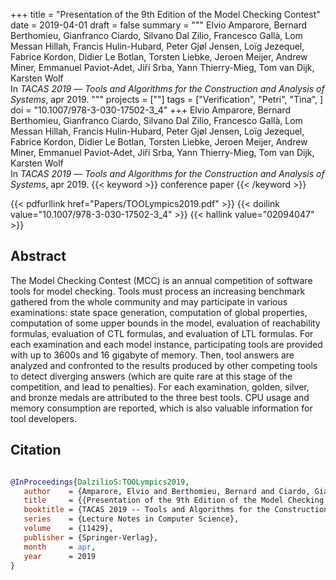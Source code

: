 +++
title = "Presentation of the 9th Edition of the Model Checking Contest"
date = 2019-04-01
draft = false
summary = """
Elvio Amparore, Bernard Berthomieu, Gianfranco Ciardo, Silvano Dal Zilio, Francesco Gallà, Lom Messan Hillah, Francis Hulin-Hubard, Peter Gjøl Jensen, Loïg Jezequel, Fabrice Kordon, Didier Le Botlan, Torsten Liebke, Jeroen Meijer, Andrew Miner, Emmanuel Paviot-Adet, Jiří Srba, Yann Thierry-Mieg, Tom van Dijk, Karsten Wolf <br />
In _TACAS 2019_ — _Tools and Algorithms for the Construction and Analysis of Systems_, apr 2019.
"""
projects = [""]
tags = ["Verification", "Petri", "Tina", ]
doi = "10.1007/978-3-030-17502-3_4"
+++
Elvio Amparore, Bernard Berthomieu, Gianfranco Ciardo, Silvano Dal Zilio, Francesco Gallà, Lom Messan Hillah, Francis Hulin-Hubard, Peter Gjøl Jensen, Loïg Jezequel, Fabrice Kordon, Didier Le Botlan, Torsten Liebke, Jeroen Meijer, Andrew Miner, Emmanuel Paviot-Adet, Jiří Srba, Yann Thierry-Mieg, Tom van Dijk, Karsten Wolf <br />
In _TACAS 2019_ — _Tools and Algorithms for the Construction and Analysis of Systems_, apr 2019.
{{< keyword >}} conference paper {{< /keyword >}}


{{< pdfurllink href="Papers/TOOLympics2019.pdf" >}}
{{< doilink value="10.1007/978-3-030-17502-3_4" >}}
{{< hallink value="02094047" >}}

## Abstract
The Model Checking Contest (MCC) is an annual competition of software tools for model
        checking. Tools must process an increasing benchmark gathered from the whole community and
        may participate in various examinations: state space generation, computation of global
        properties, computation of some upper bounds in the model, evaluation of reachability
        formulas, evaluation of CTL formulas, and evaluation of LTL formulas. For each examination
        and each model instance, participating tools are provided with up to 3600s and 16 gigabyte
        of memory. Then, tool answers are analyzed and confronted to the results produced by other
        competing tools to detect diverging answers (which are quite rare at this stage of the
        competition, and lead to penalties). For each examination, golden, silver, and bronze medals
        are attributed to the three best tools. CPU usage and memory consumption are reported, which
        is also valuable information for tool developers.



## Citation

```bibtex

@InProceedings{DalzilioS:TOOLympics2019,
   author    = {Amparore, Elvio and Berthomieu, Bernard and Ciardo, Gianfranco and {Dal Zilio}, Silvano and Gallà, Francesco and Hillah, Lom Messan and Hulin-Hubard, Francis and Jensen, Peter Gjøl and Jezequel, Loïg and Kordon, Fabrice and {Le Botlan}, Didier and Liebke, Torsten and Meijer, Jeroen and Miner, Andrew and Paviot-Adet, Emmanuel and Srba, Jiří and Thierry-Mieg, Yann and {van Dijk}, Tom and Wolf, Karsten},
   title     = {{Presentation of the 9th Edition of the Model Checking Contest}},
   booktitle = {TACAS 2019 -- Tools and Algorithms for the Construction and Analysis of Systems},
   series    = {Lecture Notes in Computer Science},
   volume    = {11429},
   publisher = {Springer-Verlag},
   month     = apr, 
   year      = 2019
}

````
